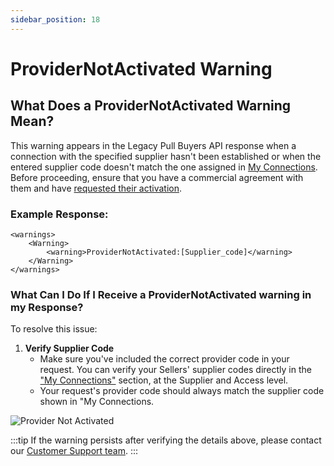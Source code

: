 ```yaml
---
sidebar_position: 18
---
```


# ProviderNotActivated Warning

## What Does a ProviderNotActivated Warning Mean?
This warning appears in the Legacy Pull Buyers API response when a connection with the specified supplier hasn't been established or when the entered supplier code doesn't match the one assigned in [My Connections](/kb/platform/app-features/connections/my-connections/managing-connections/connections-details#additional-access-information). Before proceeding, ensure that you have a commercial agreement with them and have [requested their activation](/kb/platform/app-features/connections/my-connections/guick-guide-to-auto-activations).

### Example Response:
```
<warnings>
    <Warning>
        <warning>ProviderNotActivated:[Supplier_code]</warning>
    </Warning>
</warnings>
```

### What Can I Do If I Receive a ProviderNotActivated warning in my Response?
To resolve this issue:
1. **Verify Supplier Code**
   - Make sure you've included the correct provider code in your request. You can verify your Sellers' supplier codes directly in the ["My Connections"](/kb/platform/app-features/connections/my-connections/managing-connections/connections-details#additional-access-information) section, at the Supplier and Access level.
   - Your request's provider code should always match the supplier code shown in "My Connections.

![Provider Not Activated](https://storage.travelgate.com/kbase/provided_not_actived.jpg)

:::tip
If the warning persists after verifying the details above, please contact our [Customer Support team](https://app.travelgate.com/support).
:::